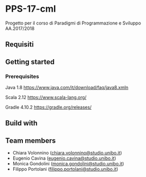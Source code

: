 # PPS-17-cml
Progetto per il corso di Paradigmi di Programmazione e Sviluppo AA.2017/2018

## Requisiti 

## Getting started
### Prerequisites
Java 1.8 https://www.java.com/it/download/faq/java8.xmln 

Scala 2.12 https://www.scala-lang.org/ 

Gradle 4.10.2 https://gradle.org/releases/ 


## Build with

## Team members
- Chiara Volonnino (chiara.volonnino@studio.unibo.it)
- Eugenio Cavina (eugenio.cavina@studio.unibo.it)
- Monica Gondolini (monica.gondolini@studio.unibo.it)
- Filippo Portolani (filippo.portolani@studio.unibo.it)
